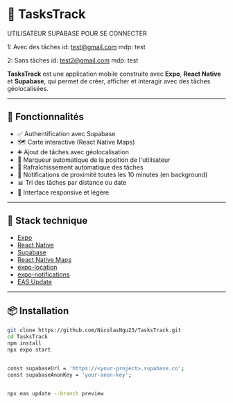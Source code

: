 # 📌 TasksTrack

UTILISATEUR SUPABASE POUR SE CONNECTER

1: Avec des tâches
id: test@gmail.com
mdp: test

2: Sans tâches
id: test2@gmail.com
mdp: test

**TasksTrack** est une application mobile construite avec **Expo**, **React Native** et **Supabase**, qui permet de créer, afficher et interagir avec des tâches géolocalisées.

---

## 🚀 Fonctionnalités

- ✅ Authentification avec Supabase
- 🗺️ Carte interactive (React Native Maps)
- ➕ Ajout de tâches avec géolocalisation
- 📍 Marqueur automatique de la position de l'utilisateur
- 🔁 Rafraîchissement automatique des tâches
- 🔔 Notifications de proximité toutes les 10 minutes (en background)
- 📊 Tri des tâches par distance ou date
- 📱 Interface responsive et légère

---

## 🧱 Stack technique

- [Expo](https://expo.dev/)
- [React Native](https://reactnative.dev/)
- [Supabase](https://supabase.com/)
- [React Native Maps](https://github.com/react-native-maps/react-native-maps)
- [expo-location](https://docs.expo.dev/versions/latest/sdk/location/)
- [expo-notifications](https://docs.expo.dev/versions/latest/sdk/notifications/)
- [EAS Update](https://docs.expo.dev/eas-update/intro/)

---

## 📦 Installation

```bash
git clone https://github.com/NicolasNgu23/TasksTrack.git
cd TasksTrack
npm install
npx expo start


const supabaseUrl = 'https://<your-project>.supabase.co';
const supabaseAnonKey = 'your-anon-key';


npx eas update --branch preview
